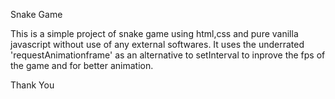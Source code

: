 Snake Game

This is a simple project of snake game using html,css and pure vanilla javascript without use of any external softwares.
It uses the underrated 'requestAnimationframe' as an alternative to setInterval to inprove the fps of the game and for better animation.

Thank You